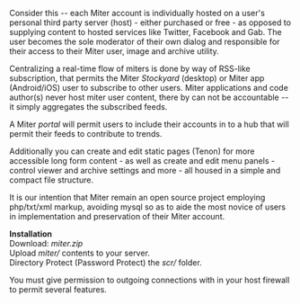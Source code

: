 Consider this -- each Miter account is individually hosted on a user's personal third party server (host) - either purchased or free - as opposed to supplying content to hosted services like Twitter, Facebook and Gab. The user becomes the sole moderator of their own dialog and responsible for their access to their Miter user, image and archive utility.

Centralizing a real-time flow of miters is done by way of RSS-like subscription, that permits the Miter *Stockyard* (desktop) or Miter app (Android/iOS) user to subscribe to other users. Miter applications and code author(s) never host miter user content, there by can not be accountable -- it simply aggregates the subscribed feeds.

A Miter *portal* will permit users to include their accounts in to a hub that will permit their feeds to contribute to trends.

Additionally you can create and edit static pages (Tenon) for more accessible long form content - as well as create and edit menu panels - control viewer and archive settings and more - all housed in a simple and compact file structure.

It is our intention that Miter remain an open source project employing php/txt/xml markup, avoiding mysql so as to aide the most novice of users in implementation and preservation of their Miter account.

**Installation**  
Download: *miter.zip*  
Upload *miter/* contents to your server.  
Directory Protect (Password Protect) the *scr/* folder.  

You must give permission to outgoing connections with in your host firewall to permit several features.

